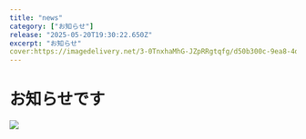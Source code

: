 ```yaml
---
title: "news"
category: ["お知らせ"]
release: "2025-05-20T19:30:22.650Z"
excerpt: "お知らせ"
cover:https://imagedelivery.net/3-0TnxhaMhG-JZpRRgtqfg/d50b300c-9ea8-4d11-f33c-539f0e72eb00/large
---
```


# お知らせです
![](https://imagedelivery.net/3-0TnxhaMhG-JZpRRgtqfg/d50b300c-9ea8-4d11-f33c-539f0e72eb00/large)